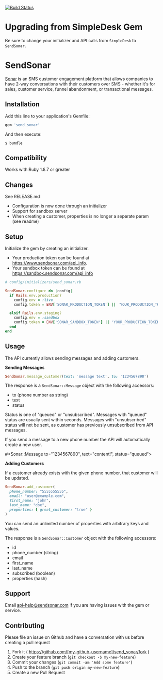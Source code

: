 [![Build Status](https://travis-ci.org/sendsonar/send_sonar_gem.svg)](https://travis-ci.org/sendsonar/send_sonar_gem)

# Upgrading from SimpleDesk Gem
Be sure to change your initializer and API calls from `SimpleDesk` to `SendSonar`.

# SendSonar

[Sonar](https://www.sendsonar.com) is an SMS customer engagement platform that allows companies to have 2-way conversations with their customers over SMS - whether it's for sales, customer service, funnel abandonment, or transactional messages.

## Installation

Add this line to your application's Gemfile:

```ruby
gem 'send_sonar'
```

And then execute:

    $ bundle

## Compatibility
Works with Ruby 1.8.7 or greater

## Changes
See RELEASE.md

* Configuration is now done through an initializer
* Support for sandbox server
* When creating a customer, properties is no longer a separate param (see readme)


## Setup
Initialize the gem by creating an initializer.

* Your production token can be found at https://www.sendsonar.com/api_info.
* Your sandbox token can be found at https://sandbox.sendsonar.com/api_info

```ruby
# config/initializers/send_sonar.rb

SendSonar.configure do |config|
  if Rails.env.production?
    config.env = :live
    config.token = ENV['SONAR_PRODUCTION_TOKEN'] || 'YOUR_PRODUCTION_TOKEN'

  elsif Rails.env.staging?
    config.env = :sandbox
    config.token = ENV['SONAR_SANDBOX_TOKEN'] || 'YOUR_PRODUCTION_TOKEN'
  end
end
```



## Usage

The API currently allows sending messages and adding customers.

**Sending Messages**

```ruby
SendSonar.message_customer(text: 'message text', to: '1234567890')
```
The response is a `SendSonar::Message` object with the following accessors:

  * to (phone number as string)
  * text
  * status

Status is one of "queued" or "unsubscribed". Messages with "queued" status are usually sent within seconds. Messages with "unsubscribed" status will not be sent, as customer has previously unsubscribed from API messages.

If you send a message to a new phone number the API will automatically create a new user.

#<Sonar::Message to="1234567890", text="content!", status="queued">

**Adding Customers**

If a customer already exists with the given phone number, that customer will be updated.

```ruby
SendSonar.add_customer(
  phone_number: "5555555555",
  email: "user@example.com",
  first_name: "john",
  last_name: "doe",
  properties: { great_customer: "true" }
)
```
You can send an unlimited number of properties with arbitrary keys and values.

The response is a `SendSonar::Customer` object with the following accessors:

  * id
  * phone_number (string)
  * email
  * first_name
  * last_name
  * subscribed (boolean)
  * properties (hash)


## Support
Email api-help@sendsonar.com if you are having issues with the gem or service.

## Contributing

Please file an issue on Github and have a conversation with us before creating a pull request

1. Fork it ( https://github.com/[my-github-username]/send_sonar/fork )
2. Create your feature branch (`git checkout -b my-new-feature`)
3. Commit your changes (`git commit -am 'Add some feature'`)
4. Push to the branch (`git push origin my-new-feature`)
5. Create a new Pull Request
